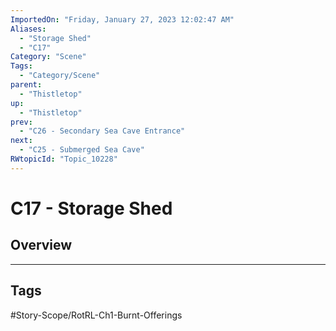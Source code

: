 ```yaml
---
ImportedOn: "Friday, January 27, 2023 12:02:47 AM"
Aliases:
  - "Storage Shed"
  - "C17"
Category: "Scene"
Tags:
  - "Category/Scene"
parent:
  - "Thistletop"
up:
  - "Thistletop"
prev:
  - "C26 - Secondary Sea Cave Entrance"
next:
  - "C25 - Submerged Sea Cave"
RWtopicId: "Topic_10228"
---
```

# C17 - Storage Shed
## Overview

---
## Tags
#Story-Scope/RotRL-Ch1-Burnt-Offerings

